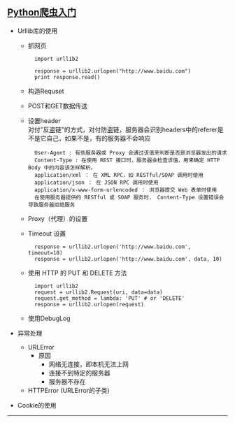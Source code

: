 [Python爬虫入门](http://python.jobbole.com/81332/)
----------------------------

- Urllib库的使用
    + 抓网页
            
            import urllib2
 
            response = urllib2.urlopen("http://www.baidu.com")
            print response.read()

    + 构造Requset
    + POST和GET数据传送
    + 设置header   
    对付”反盗链”的方式，对付防盗链，服务器会识别headers中的referer是不是它自己，如果不是，有的服务器不会响应

            User-Agent : 有些服务器或 Proxy 会通过该值来判断是否是浏览器发出的请求
            Content-Type : 在使用 REST 接口时，服务器会检查该值，用来确定 HTTP Body 中的内容该怎样解析。
            application/xml ： 在 XML RPC，如 RESTful/SOAP 调用时使用
            application/json ： 在 JSON RPC 调用时使用
            application/x-www-form-urlencoded ： 浏览器提交 Web 表单时使用
            在使用服务器提供的 RESTful 或 SOAP 服务时， Content-Type 设置错误会导致服务器拒绝服务
    + Proxy（代理）的设置
    + Timeout 设置
        
            response = urllib2.urlopen('http://www.baidu.com', timeout=10)
            response = urllib2.urlopen('http://www.baidu.com', data, 10)
    + 使用 HTTP 的 PUT 和 DELETE 方法
    
            import urllib2
            request = urllib2.Request(uri, data=data)
            request.get_method = lambda: 'PUT' # or 'DELETE'
            response = urllib2.urlopen(request)
    + 使用DebugLog

- 异常处理
    + URLError
        * 原因
            - 网络无连接，即本机无法上网
            - 连接不到特定的服务器
            - 服务器不存在
    + HTTPError (URLError的子类)

- Cookie的使用





--------------

### 
